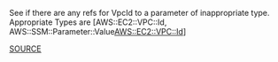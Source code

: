 See if there are any refs for VpcId to a parameter of inappropriate type. Appropriate Types are [AWS::EC2::VPC::Id, AWS::SSM::Parameter::Value<AWS::EC2::VPC::Id>]

[SOURCE](https://docs.aws.amazon.com/AWSCloudFormation/latest/UserGuide/best-practices.html#parmtypes)